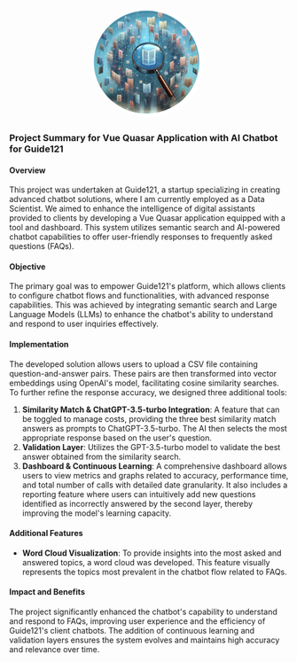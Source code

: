 
<p align="center">
  <img src="document_search_circle.png" alt="Image" width="200" height="200" style="border-radius: 50&#37;; object-fit: cover; overflow: hidden;" />
</p>

### Project Summary for Vue Quasar Application with AI Chatbot for Guide121

#### Overview
This project was undertaken at Guide121, a startup specializing in creating advanced chatbot solutions, where I am currently employed as a Data Scientist. We aimed to enhance the intelligence of digital assistants provided to clients by developing a Vue Quasar application equipped with a tool and dashboard. This system utilizes semantic search and AI-powered chatbot capabilities to offer user-friendly responses to frequently asked questions (FAQs).

#### Objective
The primary goal was to empower Guide121's platform, which allows clients to configure chatbot flows and functionalities, with advanced response capabilities. This was achieved by integrating semantic search and Large Language Models (LLMs) to enhance the chatbot's ability to understand and respond to user inquiries effectively.

#### Implementation
The developed solution allows users to upload a CSV file containing question-and-answer pairs. These pairs are then transformed into vector embeddings using OpenAI's model, facilitating cosine similarity searches. To further refine the response accuracy, we designed three additional tools:

1. **Similarity Match & ChatGPT-3.5-turbo Integration**: A feature that can be toggled to manage costs, providing the three best similarity match answers as prompts to ChatGPT-3.5-turbo. The AI then selects the most appropriate response based on the user's question.
2. **Validation Layer**: Utilizes the GPT-3.5-turbo model to validate the best answer obtained from the similarity search.
3. **Dashboard & Continuous Learning**: A comprehensive dashboard allows users to view metrics and graphs related to accuracy, performance time, and total number of calls with detailed date granularity. It also includes a reporting feature where users can intuitively add new questions identified as incorrectly answered by the second layer, thereby improving the model's learning capacity.

#### Additional Features
- **Word Cloud Visualization**: To provide insights into the most asked and answered topics, a word cloud was developed. This feature visually represents the topics most prevalent in the chatbot flow related to FAQs.

#### Impact and Benefits
The project significantly enhanced the chatbot's capability to understand and respond to FAQs, improving user experience and the efficiency of Guide121's client chatbots. The addition of continuous learning and validation layers ensures the system evolves and maintains high accuracy and relevance over time.










